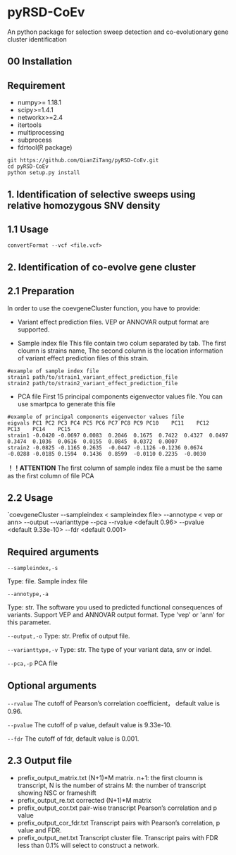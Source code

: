 # pyRSD-CoEv
An python package for selection sweep detection and co-evolutionary gene cluster identification

## 00 Installation
## Requirement
+ numpy>= 1.18.1
+ scipy>=1.4.1
+ networkx>=2.4
+ itertools
+ multiprocessing
+ subprocess
+ fdrtool(R package)

```
git https://github.com/QianZiTang/pyRSD-CoEv.git
cd pyRSD-CoEv
python setup.py install
```
## 1. Identification of selective sweeps using relative homozygous SNV density

## 1.1 Usage
`convertFormat --vcf <file.vcf>` 


## 2. Identification of co-evolve gene cluster

## 2.1 Preparation
In order to use the coevgeneCluster function, you have to provide:
+ Variant effect prediction files. VEP or ANNOVAR output format are supported.

+ Sample index file
This file contain two colum separated by tab. The first cloumn is strains name, The second column is the location information of variant effect prediction files of this strain.
```
#example of sample index file
strain1	path/to/strain1_variant_effect_prediction_file
strain2	path/to/strain2_variant_effect_prediction_file
```
+ PCA file
First 15 principal components eigenvector values file. You can use smartpca to generate this file
```
#example of principal components eigenvector values file
eigvals	PC1	PC2	PC3	PC4	PC5	PC6	PC7	PC8	PC9	PC10	PC11	PC12	PC13	PC14	PC15
strain1	-0.0420	-0.0697	0.0083	0.2046	0.1675	0.7422	0.4327	0.0497	0.3474	0.1036	0.0616	0.0155	0.0845	0.0372	0.0007
strain2	-0.0825	-0.1165	0.2635	-0.0447	-0.1126	-0.1236	0.0674	-0.0288	-0.0185	0.1594	0.1436	0.8599	-0.0110	0.2235	-0.0030
```
**！！ATTENTION**
The first column of sample index file a must be the same as the first column of file PCA

## 2.2 Usage
`coevgeneCluster --sampleindex < sampleindex file> --annotype < vep or ann> --output <prefix output file name> --varianttype <snv or indel> --pca <pca file> --rvalue <default 0.96> --pvalue <default 9.33e-10> --fdr <default 0.001>
## Required arguments
`--sampleindex,-s` 

Type: file. 
Sample index file

`--annotype,-a` 

Type: str. 
The software you used to predicted functional consequences of variants. Support VEP and ANNOVAR output format. Type 'vep' or 'ann' for this parameter.

`--output,-o`
Type: str.
Prefix of output file.

`--varianttype,-v`
Type: str.
The type of your variant data, snv or indel.

`--pca,-p`
PCA file
## Optional arguments
`--rvalue`
The cutoff of Pearson’s correlation coefficient， default value is 0.96.

`--pvalue`
The cutoff of p value, default value is 9.33e-10.

`--fdr`
The cutoff of fdr, default value is 0.001.
## 2.3 Output file
+ prefix_output_matrix.txt
(N+1)*M matrix. 
n+1: the first cloumn is transcript, N is the number of strains
M: the number of transcript showing NSC or frameshift
+ prefix_output_re.txt
corrected (N+1)*M matrix
+ prefix_output_cor.txt
pair-wise transcript Pearson’s correlation and p value
+ prefix_output_cor_fdr.txt
Transcript pairs with Pearson’s correlation, p value and FDR.
+ prefix_output_net.txt
Transcript cluster file. Transcript pairs with FDR less than 0.1% will select to construct a network.
